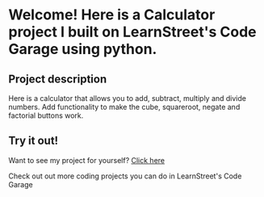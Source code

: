 
Welcome! Here is a Calculator project I built on LearnStreet's Code Garage using python.
===============================================================================================================

Project description
-------------------------

Here is a calculator that allows you to add, subtract, multiply and divide numbers. Add functionality to make the cube, squareroot, negate and factorial buttons work.


Try it out!
--------------

Want to see my project for yourself? [Click here](http://www.learnstreet.com//view_profile/512a599876b99c4586001038/project)

Check out out more coding projects you can do in LearnStreet's Code Garage
		